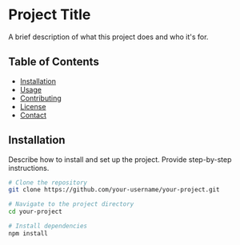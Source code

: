 # Project Title

A brief description of what this project does and who it's for.

## Table of Contents

- [Installation](#installation)
- [Usage](#usage)
- [Contributing](#contributing)
- [License](#license)
- [Contact](#contact)

## Installation

Describe how to install and set up the project. Provide step-by-step instructions.

```bash
# Clone the repository
git clone https://github.com/your-username/your-project.git

# Navigate to the project directory
cd your-project

# Install dependencies
npm install
